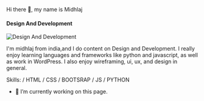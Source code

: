 Hi there 👋, my name is Midhlaj
#### Design And Development
![Design And Development](https://media.licdn.com/dms/image/D5616AQHbbhxHkd50Dg/profile-displaybackgroundimage-shrink_350_1400/0/1684510666493?e=1690416000&v=beta&t=3p-oSC9Fi4jnRiT1VYJ-ADuqH8L8ASUOBsxW-v9_-qw)

I'm midhlaj from india,and I do content on Design and Development. I really enjoy learning languages and frameworks like python and javascript, as well as work in WordPress. I also enjoy wireframing, ui, ux, and design in general.

Skills:  / HTML / CSS / BOOTSRAP / JS / PYTHON

- 🔭 I’m currently working on this page. 


